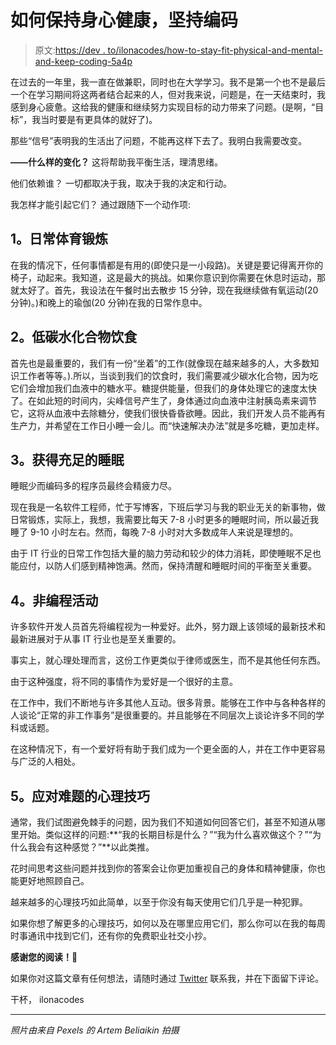 # 如何保持身心健康，坚持编码

> 原文:[https://dev . to/ilonacodes/how-to-stay-fit-physical-and-mental-and-keep-coding-5a4p](https://dev.to/ilonacodes/how-to-stay-fit-physically-and-mentally-and-keep-coding-5a4p)

在过去的一年里，我一直在做兼职，同时也在大学学习。我不是第一个也不是最后一个在学习期间将这两者结合起来的人，但对我来说，问题是，在一天结束时，我感到身心疲惫。这给我的健康和继续努力实现目标的动力带来了问题。(是啊，“目标”，我当时要是有更具体的就好了)。

那些“信号”表明我的生活出了问题，不能再这样下去了。我明白我需要改变。

**——什么样的变化？**
这将帮助我平衡生活，理清思绪。

他们依赖谁？
一切都取决于我，取决于我的决定和行动。

我怎样才能引起它们？
通过跟随下一个动作项:

## [](#1-daily-physical-exercise)1。日常体育锻炼

在我的情况下，任何事情都是有用的(即使只是一小段路)。关键是要记得离开你的椅子，动起来。我知道，这是最大的挑战。如果你意识到你需要在休息时运动，那就太好了。首先，我设法在午餐时出去散步 15 分钟，现在我继续做有氧运动(20 分钟)。)和晚上的瑜伽(20 分钟)在我的日常作息中。

## [](#2-low-carb-diet)2。低碳水化合物饮食

首先也是最重要的，我们有一份“坐着”的工作(就像现在越来越多的人，大多数知识工作者等等。).所以，当谈到我们的饮食时，我们需要减少碳水化合物，因为吃它们会增加我们血液中的糖水平。糖提供能量，但我们的身体处理它的速度太快了。在如此短的时间内，尖峰信号产生了，身体通过向血液中注射胰岛素来调节它，这将从血液中去除糖分，使我们很快昏昏欲睡。因此，我们开发人员不能再有生产力，并希望在工作日小睡一会儿。而“快速解决办法”就是多吃糖，更加走样。

## [](#3-get-a-sufficient-amount-of-sleep)3。获得充足的睡眠

睡眠少而编码多的程序员最终会精疲力尽。

现在我是一名软件工程师，忙于写博客，下班后学习与我的职业无关的新事物，做日常锻炼，实际上，我想，我需要比每天 7-8 小时更多的睡眠时间，所以最近我睡了 9-10 小时左右。然而，每晚 7-8 小时对大多数成年人来说是理想的。

由于 IT 行业的日常工作包括大量的脑力劳动和较少的体力消耗，即使睡眠不足也能应付，以防人们感到精神饱满。然而，保持清醒和睡眠时间的平衡至关重要。

## [](#4-nonprogramming-activity)4。非编程活动

许多软件开发人员首先将编程视为一种爱好。此外，努力跟上该领域的最新技术和最新进展对于从事 IT 行业也是至关重要的。

事实上，就心理处理而言，这份工作更类似于律师或医生，而不是其他任何东西。

由于这种强度，将不同的事情作为爱好是一个很好的主意。

在工作中，我们不断地与许多其他人互动。很多背景。能够在工作中与各种各样的人谈论“正常的非工作事务”是很重要的。并且能够在不同层次上谈论许多不同的学科或话题。

在这种情况下，有一个爱好将有助于我们成为一个更全面的人，并在工作中更容易与广泛的人相处。

## [](#5-the-psychological-trick-to-staying-fit-with-hard-questions)5。应对难题的心理技巧

通常，我们试图避免棘手的问题，因为我们不知道如何回答它们，甚至不知道从哪里开始。类似这样的问题:**“我的长期目标是什么？”“我为什么喜欢做这个？”“为什么我会有这种感觉？”**以此类推。

花时间思考这些问题并找到你的答案会让你更加重视自己的身体和精神健康，你也能更好地照顾自己。

越来越多的心理技巧如此简单，以至于你没有每天使用它们几乎是一种犯罪。

如果你想了解更多的心理技巧，如何以及在哪里应用它们，那么你可以在我的每周时事通讯中找到它们，还有你的免费职业社交小抄。

**感谢您的阅读！**🙏

如果你对这篇文章有任何想法，请随时通过 [Twitter](https://www.twitter.com/ilonacodes) 联系我，并在下面留下评论。

干杯，
ilonacodes

* * *

*照片由来自 Pexels 的 Artem Beliaikin 拍摄*
